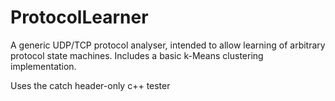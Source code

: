 # ProtocolLearner

A generic UDP/TCP protocol analyser, intended to allow learning of arbitrary protocol 
state machines.
Includes a basic k-Means clustering implementation.

Uses the catch header-only c++ tester
